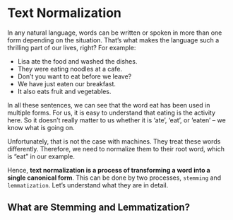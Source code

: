 # Text Normalization

In any natural language, words can be written or spoken in more than one form depending on the situation. That’s what makes the language such a thrilling part of our lives, right? For example:

- Lisa ate the food and washed the dishes.
- They were eating noodles at a cafe.
- Don’t you want to eat before we leave?
- We have just eaten our breakfast.
- It also eats fruit and vegetables.

In all these sentences, we can see that the word eat has been used in multiple forms. For us, it is easy to understand that eating is the activity here. So it doesn’t really matter to us whether it is ‘ate’, ‘eat’, or ‘eaten’ – we know what is going on.

Unfortunately, that is not the case with machines. They treat these words differently. Therefore, we need to normalize them to their root word, which is “eat” in our example.

Hence, **text normalization is a process of transforming a word into a single canonical form**. This can be done by two processes, `stemming` and `lemmatization`. 
Let’s understand what they are in detail.

## What are Stemming and Lemmatization?


